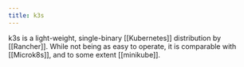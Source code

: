 ```yaml
---
title: k3s
---
```


k3s is a light-weight, single-binary [[Kubernetes]] distribution by [[Rancher]]. While not being as easy to operate, it is comparable with [[Microk8s]], and to some extent [[minikube]].